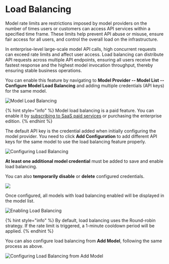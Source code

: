 # Load Balancing

Model rate limits are restrictions imposed by model providers on the number of times users or customers can access API services within a specified time frame. These limits help prevent API abuse or misuse, ensure fair access for all users, and control the overall load on the infrastructure.

In enterprise-level large-scale model API calls, high concurrent requests can exceed rate limits and affect user access. Load balancing can distribute API requests across multiple API endpoints, ensuring all users receive the fastest response and the highest model invocation throughput, thereby ensuring stable business operations.

You can enable this feature by navigating to **Model Provider -- Model List -- Configure Model Load Balancing** and adding multiple credentials (API keys) for the same model.

![Model Load Balancing](https://assets-docs.dify.ai/dify-enterprise-mintlify/en/guides/model-configuration/9cabd37adbb8f566f55dacd4a214c84b.png)

{% hint style="info" %}
Model load balancing is a paid feature. You can enable it by [subscribing to SaaS paid services](../../getting-started/cloud.md#subscription-plan) or purchasing the enterprise edition.
{% endhint %}

The default API key is the credential added when initially configuring the model provider. You need to click **Add Configuration** to add different API keys for the same model to use the load balancing feature properly.

![Configuring Load Balancing](https://assets-docs.dify.ai/dify-enterprise-mintlify/en/guides/model-configuration/4652cb43949869667b4fdd1a4f28fe64.png)

**At least one additional model credential** must be added to save and enable load balancing.

You can also **temporarily disable** or **delete** configured credentials.

![](https://assets-docs.dify.ai/dify-enterprise-mintlify/en/guides/model-configuration/625abfbd3ac73092fd446940d48652ae.png)

Once configured, all models with load balancing enabled will be displayed in the model list.

![Enabling Load Balancing](https://assets-docs.dify.ai/dify-enterprise-mintlify/en/guides/model-configuration/94125c036a277d962fdb50ada5ddf936.png)

{% hint style="info" %}
By default, load balancing uses the Round-robin strategy. If the rate limit is triggered, a 1-minute cooldown period will be applied.
{% endhint %}

You can also configure load balancing from **Add Model**, following the same process as above.

![Configuring Load Balancing from Add Model](https://assets-docs.dify.ai/dify-enterprise-mintlify/en/guides/model-configuration/f583fd97b2a954ab67db567af16236c0.png)
